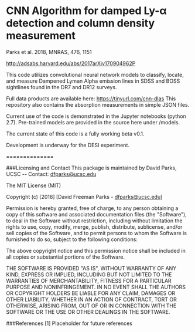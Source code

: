 # CNN Algorithm for damped Ly-α detection and column density measurement

Parks et al. 2018, MNRAS, 476, 1151

http://adsabs.harvard.edu/abs/2017arXiv170904962P

This code utilizes convolutional neural network models
to classify, locate, and measure Dampened Lyman Alpha emission lines
in SDSS and BOSS sightlines found in the DR7 and DR12 surveys.

Full data products are available here:
https://tinyurl.com/cnn-dlas
This repository also contains the absorption measurements
in simple JSON files.

Current use of the code is demonstrated in
the Jupyter notebooks (python 2.7). Pre-trained models are provided in the source here under /models.

The current state of this code is a fully working beta v0.1.

Development is underway for the DESI experiment.


==============

###Licensing and Contact
This package is maintained by David Parks, UCSC  --  Contact: dfparks@ucsc.edu

The MIT License (MIT)

Copyright (c) [2016] [David Freeman Parks - dfparks@ucsc.edu]

Permission is hereby granted, free of charge, to any person obtaining a copy
of this software and associated documentation files (the "Software"), to deal
in the Software without restriction, including without limitation the rights
to use, copy, modify, merge, publish, distribute, sublicense, and/or sell
copies of the Software, and to permit persons to whom the Software is
furnished to do so, subject to the following conditions:

The above copyright notice and this permission notice shall be included in all
copies or substantial portions of the Software.

THE SOFTWARE IS PROVIDED "AS IS", WITHOUT WARRANTY OF ANY KIND, EXPRESS OR
IMPLIED, INCLUDING BUT NOT LIMITED TO THE WARRANTIES OF MERCHANTABILITY,
FITNESS FOR A PARTICULAR PURPOSE AND NONINFRINGEMENT. IN NO EVENT SHALL THE
AUTHORS OR COPYRIGHT HOLDERS BE LIABLE FOR ANY CLAIM, DAMAGES OR OTHER
LIABILITY, WHETHER IN AN ACTION OF CONTRACT, TORT OR OTHERWISE, ARISING FROM,
OUT OF OR IN CONNECTION WITH THE SOFTWARE OR THE USE OR OTHER DEALINGS IN THE
SOFTWARE.

###References
[1] Placeholder for future references
